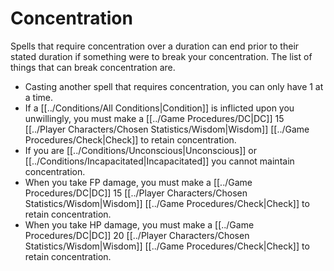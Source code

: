 # Concentration

Spells that require concentration over a duration can end prior to their stated duration if something were to break your concentration. The list of things that can break concentration are.

- Casting another spell that requires concentration, you can only have 1 at a time.
- If a [[../Conditions/All Conditions\|Condition]] is inflicted upon you unwillingly, you must make a [[../Game Procedures/DC\|DC]] 15 [[../Player Characters/Chosen Statistics/Wisdom\|Wisdom]] [[../Game Procedures/Check\|Check]] to retain concentration.
- If you are [[../Conditions/Unconscious\|Unconscious]] or [[../Conditions/Incapacitated\|Incapacitated]] you cannot maintain concentration.
- When you take FP damage, you must make a [[../Game Procedures/DC\|DC]] 15 [[../Player Characters/Chosen Statistics/Wisdom\|Wisdom]] [[../Game Procedures/Check\|Check]] to retain concentration.
- When you take HP damage, you must make a [[../Game Procedures/DC\|DC]] 20 [[../Player Characters/Chosen Statistics/Wisdom\|Wisdom]] [[../Game Procedures/Check\|Check]] to retain concentration.